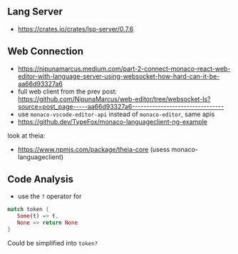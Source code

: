 ## Lang Server

 - https://crates.io/crates/lsp-server/0.7.6

## Web Connection

 - https://nipunamarcus.medium.com/part-2-connect-monaco-react-web-editor-with-language-server-using-websocket-how-hard-can-it-be-aa66d93327a6
 - full web client from the prev post: https://github.com/NipunaMarcus/web-editor/tree/websocket-ls?source=post_page-----aa66d93327a6--------------------------------
 - use `monaco-vscode-editor-api` instead of `monaco-editor`, same apis
 - https://github.dev/TypeFox/monaco-languageclient-ng-example

 look at theia:
  - https://www.npmjs.com/package/theia-core (usess monaco-languageclient)

## Code Analysis
 - use the `?` operator for
 ```rust
 match token {
    Some(t) => t,
    None => return None
 }
 ```
 Could be simplified into `token?`